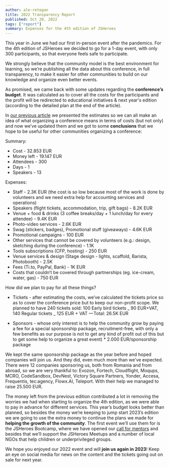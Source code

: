 ```yaml
---
author: ale-retegan
title: 2022 Transparency Report
published: Oct 20, 2022
tags: ["report"]
summary: Expenses for the 4th edition of JSHeroes
---
```


This year in June we had our first in-person event after the pandemics. For the 4th edition of JSHeroes we decided to go for a 1-day event, with only 300 participants, so that everyone feels safe to participate.

We strongly believe that the community model is the best environment for learning, so we’re publishing all the data about this conference, in full transparency, to make it easier for other communities to build on our knowledge and organize even better events.

As promised, we came back with some updates regarding the **conference’s budget**. It was calculated as to cover all the costs for the participants and the profit will be redirected to educational initiatives & next year's edition (according to the detailed plan at the end of the article).

In [our previous article](/blog/2022-transparency-plan) we presented the estimates so we can all make an idea of what organizing a conference means in terms of costs (but not only) and now we’ve updated them and we got to some **conclusions** that we hope to be useful for other communities organizing a conference:

Summary:

- Cost - 32.853 EUR
- Money left - 19.147 EUR
- Attendees - 300
- Days - 1
- Speakers - 13

Expenses:

- Staff - 2.3K EUR (the cost is so low because most of the work is done by volunteers and we need extra help for accounting services and operations)
- Speakers (flight tickets, accommodation, trip, gift bags) - 8.2K EUR
- Venue + food & drinks (3 coffee breaks/day + 1 lunch/day for every attendee) - 9.4K EUR
- Photo-video services - 2.6K EUR
- Swag (stickers, badges), Promotional stuff (giveaways) - 4.6K EUR
- Promotional campaigns - 100 EUR
- Other services that cannot be covered by volunteers (e.g.: design, sketching during the conference) - 1.1K
- Tools subscriptions (CFP, hosting) - 250 EUR
- Venue services & design (Stage design - lights, scaffold, Barista, Photobooth) - 2.5K
- Fees (Ti.to, PayPal, Bank) - 1K EUR
- Costs that couldn’t be covered through partnerships (eg. ice-cream, water, gas) - 750 EUR

How did we plan to pay for all these things?

- Tickets - after estimating the costs, we’ve calculated the tickets price so as to cover the conference price but to keep our non-profit scope. We planned to have 240 tickets sold: 100 Early bird tickets _ 90 EUR+VAT, 140 Regular tickets _ 125 EUR + VAT — Total: 26.5K EUR

- Sponsors - whose only interest is to help the community grow by paying a fee for a special sponsorship package, recruitment-free, with only a few benefits as our purpose is not to get any kind of profit out of this but to get some help to organize a great event) \* 2.000 EUR/sponsorship package

We kept the same sponsorship package as the year before and hoped companies will join us. And they did, even much more than we’ve expected. There were 12 companies sponsoring us, both from Romania and from abroad, so we are very thankful to: Evozon, Fortech, Cloudflight, Moqups, MCRO, CodeSandbox, DevNest, Victory Square Partners, Yonder, Accesa, Frequentis, tec:agency, Flowx.AI, Teleport. With their help we managed to raise 25.500 EUR.

The money left from the previous edition contributed a lot in removing the worries we had when starting to organize the 4th edition, as we were able to pay in advance for different services. This year’s budget looks better than planned, so besides the money we’re keeping to jump start 2023’s edition we are going to use the extra money to continue the plans we made for **helping the growth of the community**. The first event we’ll use them for is the JSHeroes Bootcamp, where we have opened our [call for mentors](https://forms.gle/ajQZepgHRx898P977) and besides that we’ll support the JSHeroes Meetups and a number of local NGOs that help children or underprivileged groups.

We hope you enjoyed our 2022 event and will **join us again in 2023**!
Keep an eye on social media for news on the content and the tickets going out on sale for next year.
